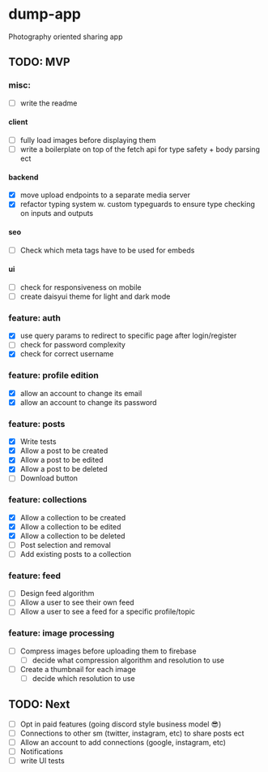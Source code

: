 # dump-app

Photography oriented sharing app

## TODO: MVP

### misc:

- [ ] write the readme

#### client

- [ ] fully load images before displaying them
- [ ] write a boilerplate on top of the fetch api for type safety + body parsing ect

#### backend

- [x] move upload endpoints to a separate media server
- [x] refactor typing system w. custom typeguards to ensure type checking on inputs and outputs

#### seo

- [ ] Check which meta tags have to be used for embeds

#### ui

- [ ] check for responsiveness on mobile
- [ ] create daisyui theme for light and dark mode

### feature: auth

- [x] use query params to redirect to specific page after login/register
- [ ] check for password complexity
- [x] check for correct username

### feature: profile edition

- [x] allow an account to change its email
- [x] allow an account to change its password

### feature: posts

- [x] Write tests
- [x] Allow a post to be created
- [x] Allow a post to be edited
- [x] Allow a post to be deleted
- [ ] Download button

### feature: collections

- [x] Allow a collection to be created
- [x] Allow a collection to be edited
- [x] Allow a collection to be deleted
- [ ] Post selection and removal
- [ ] Add existing posts to a collection

### feature: feed

- [ ] Design feed algorithm
- [ ] Allow a user to see their own feed
- [ ] Allow a user to see a feed for a specific profile/topic

### feature: image processing

- [ ] Compress images before uploading them to firebase
  - [ ] decide what compression algorithm and resolution to use
- [ ] Create a thumbnail for each image
  - [ ] decide which resolution to use

## TODO: Next

- [ ] Opt in paid features (going discord style business model 😎)
- [ ] Connections to other sm (twitter, instagram, etc) to share posts ect
- [ ] Allow an account to add connections (google, instagram, etc)
- [ ] Notifications
- [ ] write UI tests
